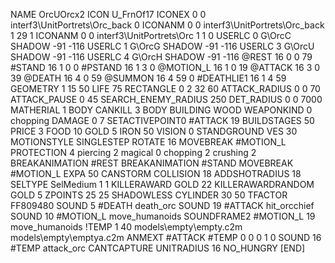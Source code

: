 NAME 			OrcUOrcx2
ICON 			U_FrnOf17
ICONEX 0 0 interf3\UnitPortrets\Orc_back 0
ICONANM 0 0 interf3\UnitPortrets\Orc_back 1 29 1
ICONANM 0 0 interf3\UnitPortrets\Orc 1 1 0
USERLC 			0 G\OrcC SHADOW -91 -116
USERLC 			1 G\OrcG SHADOW -91 -116
USERLC 			3 G\OrcU SHADOW -91 -116
USERLC 			4 G\OrcH SHADOW -91 -116
@REST      		16 0 0 79
#STAND     		16 1 0 0
#PSTAND    		16 1 3 0
@MOTION_L  		16 1 0 19
@ATTACK    		16 3 0 39
@DEATH     		16 4 0 59
@SUMMON     		16 4 59 0 
#DEATHLIE1 		16 1 4 59
GEOMETRY 		1 15 50
LIFE     		75
RECTANGLE 		0 2 32 60
ATTACK_RADIUS 		0 0 70
ATTACK_PAUSE 		0 45
SEARCH_ENEMY_RADIUS 	250
DET_RADIUS 		0 0 7000
MATHERIAL 		1 BODY
CANKILL 3 BODY BUILDING WOOD 
WEAPONKIND 		0 chopping
DAMAGE   		0 7
SETACTIVEPOINT0		#ATTACK 19
BUILDSTAGES 		50
PRICE 			3 FOOD 10 GOLD 5 IRON 50
VISION 			0
STANDGROUND
VES 			30
MOTIONSTYLE 		SINGLESTEP
ROTATE 			16
MOVEBREAK 		#MOTION_L
PROTECTION 		4 piercing 2 magical 0 chopping 2 crushing 2
BREAKANIMATION 		#REST
BREAKANIMATION 		#STAND
MOVEBREAK 		#MOTION_L
EXPA 			50
CANSTORM
COLLISION 18
ADDSHOTRADIUS 18
SELTYPE SelMedium 1 1
KILLERAWARD             GOLD 22
KILLERAWARDRANDOM       GOLD 5
ZPOINTS 25 25
SHADOWLESS
CYLINDER 30 50
TFACTOR FF809480
SOUND 5 #DEATH death_orc
SOUND 19 #ATTACK hit_orcchief
SOUND 10 #MOTION_L move_humanoids
SOUNDFRAME2 #MOTION_L 19 move_humanoids
!TEMP  1 40 models\empty\empty.c2m models\empty\emptya.c2m
ANMEXT #ATTACK #TEMP 0 0 0 1 0
SOUND 16 #TEMP attack_orc
CANTCAPTURE
UNITRADIUS 16
NO_HUNGRY
[END]

